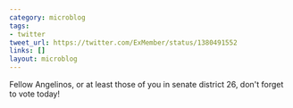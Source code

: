 ```yaml
---
category: microblog
tags:
- twitter
tweet_url: https://twitter.com/ExMember/status/1380491552
links: []
layout: microblog
---
```

Fellow Angelinos, or at least those of you in senate district 26, don't forget to vote today!
